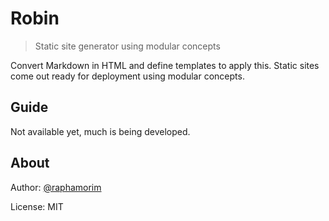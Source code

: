 # Robin
> Static site generator using modular concepts

Convert Markdown in HTML and define templates to apply this. Static sites come out ready for deployment using modular concepts.

## Guide

Not available yet, much is being developed.

## About

Author: [@raphamorim](https://github.com/raphamorim)

License: MIT
